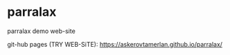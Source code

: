# parralax
parralax demo web-site

git-hub pages (TRY WEB-SiTE):
https://askerovtamerlan.github.io/parralax/
